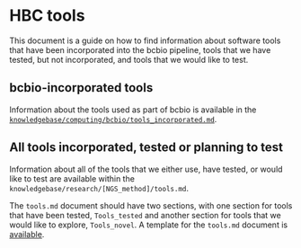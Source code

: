 # HBC tools

This document is a guide on how to find information about software tools that have been incorporated into the bcbio pipeline, tools that we have tested, but not incorporated, and tools that we would like to test.

## bcbio-incorporated tools

Information about the tools used as part of bcbio is available in the [`knowledgebase/computing/bcbio/tools_incorporated.md`](../../computing/bcbio/tools_incorporated.md).

## All tools incorporated, tested or planning to test

Information about all of the tools that we either use, have tested, or would like to test are available within the `knowledgebase/research/[NGS_method]/tools.md`.

The `tools.md` document should have two sections, with one section for tools that have been tested, `Tools_tested` and another section for tools that we would like to explore, `Tools_novel`. A template for the `tools.md` document is [available]().
